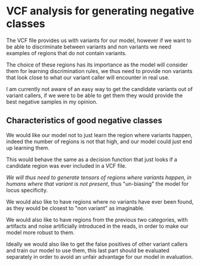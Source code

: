 # VCF analysis for generating negative classes

The VCF file provides us with variants for our model, however if we want to be able to discriminate
between variants and non variants we need examples of regions that do not contain variants.

The choice of these regions has its importance as the model will consider them for learning
discrimination rules, we thus need to provide non variants that look close to what our variant
caller will encounter in real use.

I am currently not aware of an easy way to get the candidate variants out of variant callers, if we
were to be able to get them they would provide the best negative samples in my opinion.

## Characteristics of good negative classes

We would like our model not to just learn the region where variants happen, indeed the number of
regions is not that high, and our model could just end up learning them.

This would behave the same as a decision function that just looks if a candidate region was ever
included in a VCF file.

*We will thus need to generate tensors of regions where variants happen, in humans where that
variant is not present*, thus "un-biasing" the model for locus specificity.

We would also like to have regions where no variants have ever been found, as they would be closest
to "non variant" as imaginable.

We would also like to have regions from the previous two categories, with artifacts and noise
artificially introduced in the reads, in order to make our model more robust to them.

Ideally we would also like to get the false positives of other variant callers and train our model
to use them, this last part should be evaluated separately in order to avoid an unfair advantage for
our model in evaluation.
